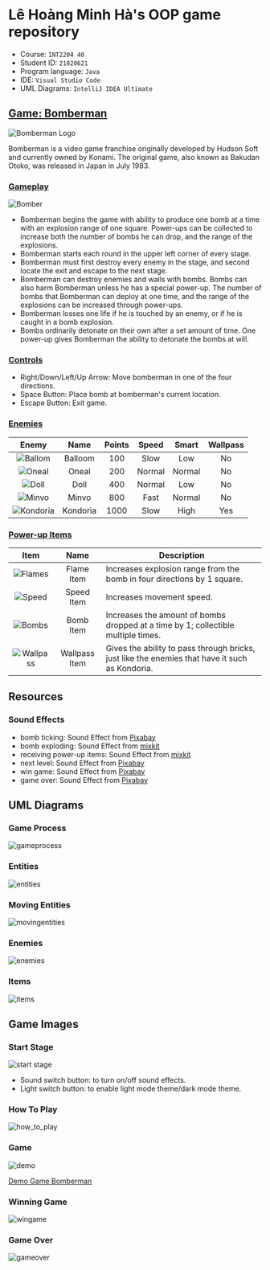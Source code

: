 # Lê Hoàng Minh Hà's OOP game repository

- Course: `INT2204 40`  
- Student ID: `21020621`  
- Program language: `Java`  
- IDE: `Visual Studio Code`  
- UML Diagrams: `IntelliJ IDEA Ultimate`  

## [Game: Bomberman](https://en.wikipedia.org/wiki/Bomberman "Wikipedia: Bomberman")

![Bomberman Logo](https://upload.wikimedia.org/wikipedia/en/thumb/b/b6/Bomberman_series_logo.png/375px-Bomberman_series_logo.png)

Bomberman is a video game franchise originally developed by Hudson Soft and currently owned by Konami. The original game, also known as Bakudan Otoko, was released in Japan in July 1983.

### [Gameplay](https://strategywiki.org/wiki/Bomberman "Gameplay")
![Bomber](https://cdn.wikimg.net/en/strategywiki/images/2/27/Bomberman_White.png)
-  Bomberman begins the game with ability to produce one bomb at a time with an explosion range of one square. Power-ups can be collected to increase both the number of bombs he can drop, and the range of the explosions.
- Bomberman starts each round in the upper left corner of every stage.
- Bomberman must first destroy every enemy in the stage, and second locate the exit and escape to the next stage.
- Bomberman can destroy enemies and walls with bombs. Bombs can also harm Bomberman unless he has a special power-up.
The number of bombs that Bomberman can deploy at one time, and the range of the explosions can be increased through power-ups.
- Bomberman losses one life if he is touched by an enemy, or if he is caught in a bomb explosion.
- Bombs ordinarily detonate on their own after a set amount of time. One power-up gives Bomberman the ability to detonate the bombs at will.

### [Controls](https://strategywiki.org/wiki/Bomberman "Controls")
- Right/Down/Left/Up Arrow: Move bomberman in one of the four directions.
- Space Button: Place bomb at bomberman's current location.
- Escape Button: Exit game.

### [Enemies](https://strategywiki.org/wiki/Bomberman/How_to_play "Enemies")
Enemy | Name | Points | Speed | Smart | Wallpass
:---: | :---: | :---: | :---: | :---: | :---: 
![Ballom](https://cdn.wikimg.net/en/strategywiki/images/6/61/Bomberman_Balloom.png) | Balloom | 100 | Slow | Low | No
![Oneal](https://cdn.wikimg.net/en/strategywiki/images/8/85/Bomberman_Oneal.png) | Oneal | 200 | Normal | Normal | No
![Doll](https://cdn.wikimg.net/en/strategywiki/images/f/f0/Bomberman_Doll.png) | Doll | 400 | Normal | Low | No
![Minvo](https://cdn.wikimg.net/en/strategywiki/images/f/fe/Bomberman_Minvo.png) | Minvo | 800 | Fast | Normal | No
![Kondoria](https://cdn.wikimg.net/en/strategywiki/images/3/3e/Bomberman_Kondoria.png) | Kondoria | 1000 | Slow | High | Yes

### [Power-up Items](https://strategywiki.org/wiki/Bomberman/How_to_play "Power-ups")
Item | Name | Description
:---: | :---: | ---
![Flames](https://cdn.wikimg.net/en/strategywiki/images/a/aa/Bomberman_Flames.png) | Flame Item | Increases explosion range from the bomb in four directions by 1 square.
![Speed](https://cdn.wikimg.net/en/strategywiki/images/4/40/Bomberman_Speed.png) | Speed Item | Increases movement speed.
![Bombs](https://cdn.wikimg.net/en/strategywiki/images/e/e4/Bomberman_Bombs.png) | Bomb Item | Increases the amount of bombs dropped at a time by 1; collectible multiple times.
![Wallpass](https://cdn.wikimg.net/en/strategywiki/images/7/71/Bomberman_Wallpass.png) | Wallpass Item | Gives the ability to pass through bricks, just like the enemies that have it such as Kondoria.

## Resources

### Sound Effects
- bomb ticking: Sound Effect from <a href="https://pixabay.com/sound-effects/?utm_source=link-attribution&amp;utm_medium=referral&amp;utm_campaign=music&amp;utm_content=37157">Pixabay</a>
- bomb exploding: Sound Effect from <a href="https://assets.mixkit.co/sfx/preview/mixkit-8-bit-bomb-explosion-2811.mp3">mixkit</a>
- receiving power-up items: Sound Effect from [mixkit](https://assets.mixkit.co/sfx/preview/mixkit-retro-arcade-casino-notification-211.mp3)
- next level: Sound Effect from <a href="https://pixabay.com/?utm_source=link-attribution&amp;utm_medium=referral&amp;utm_campaign=music&amp;utm_content=14575">Pixabay</a>
- win game: Sound Effect from <a href="https://pixabay.com/sound-effects/?utm_source=link-attribution&amp;utm_medium=referral&amp;utm_campaign=music&amp;utm_content=6185">Pixabay</a>
- game over: Sound Effect from <a href="https://pixabay.com/sound-effects/?utm_source=link-attribution&amp;utm_medium=referral&amp;utm_campaign=music&amp;utm_content=6008">Pixabay</a>

## UML Diagrams

### Game Process
![gameprocess](https://user-images.githubusercontent.com/40814521/198934461-98da137e-3412-4bf6-88a4-876335042ae4.png)

### Entities
![entities](https://user-images.githubusercontent.com/40814521/198057730-29a40c69-a89a-4823-a0a5-80b428a33712.png)

### Moving Entities
![movingentities](https://user-images.githubusercontent.com/40814521/198057772-8f963833-b04e-4199-96a6-5f9278272b30.png)

### Enemies
![enemies](https://user-images.githubusercontent.com/40814521/198057669-8c6c3f7d-6786-4ba8-9351-26c3d46d46ca.png)

### Items
![items](https://user-images.githubusercontent.com/40814521/198057817-86139946-47b5-4ee5-9345-9f2268920d9a.png)

## Game Images

### Start Stage
![start stage](https://user-images.githubusercontent.com/40814521/198934679-e2479dfb-3a53-427f-b5cb-74ac5566099c.png "Start Menu")
- Sound switch button: to turn on/off sound effects.
- Light switch button: to enable light mode theme/dark mode theme.

### How To Play
![how_to_play](https://user-images.githubusercontent.com/40814521/197568736-b722df3c-d8d8-4fde-ab61-e80a85571b07.png "How to Play")

### Game
![demo](https://user-images.githubusercontent.com/40814521/197496875-0f1951e9-e74d-4d04-9cb4-7fc8475ba7dd.gif "Playing level 1")

[Demo Game Bomberman](https://user-images.githubusercontent.com/40814521/197570551-7fd6d3a1-81dc-44d7-b6b9-c5fb24d4ab60.mp4)

### Winning Game
![wingame](https://user-images.githubusercontent.com/40814521/197568342-310ab7c5-1f5b-4b1a-ba33-5d98907d9bec.png "Pass All Level")

### Game Over
![gameover](https://user-images.githubusercontent.com/40814521/198935171-95739d8f-ff45-448a-90ab-b100d456e24c.png "Game Over")
